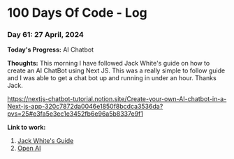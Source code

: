 # 100 Days Of Code - Log

### Day 61: 27 April, 2024

**Today's Progress:** AI Chatbot

**Thoughts:** This morning I have followed Jack White's guide on how to create an AI ChatBot using Next JS. This was a really simple to follow guide and I was able to get a chat bot up and running in under an hour. Thanks Jack.

https://nextjs-chatbot-tutorial.notion.site/Create-your-own-AI-chatbot-in-a-Next-js-app-320c7872da0046e1850f8bcdca3536da?pvs=25#e3fa5e3ec1e3452fb6e96a5b8337e9f1

**Link to work:**

1. [Jack White's Guide](https://nextjs-chatbot-tutorial.notion.site/Create-your-own-AI-chatbot-in-a-Next-js-app-320c7872da0046e1850f8bcdca3536da?pvs=25#e3fa5e3ec1e3452fb6e96a5b8337e9f1)
2. [Open AI](platform.openai.com)
